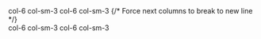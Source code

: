 <Container layout="flexbox">
    <Row>
        <Col width={6} sm={3}>col-6 col-sm-3</Col>
        <Col width={6} sm={3}>col-6 col-sm-3</Col>
        {/* Force next columns to break to new line */}
        <div style={{ width: '100%' }} />
        <Col width={6} sm={3}>col-6 col-sm-3</Col>
        <Col width={6} sm={3}>col-6 col-sm-3</Col>
    </Row>
</Container>
